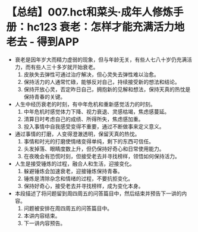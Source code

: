 # 【总结】007.hct和菜头·成年人修炼手册：hc123 衰老：怎样才能充满活力地老去 - 得到APP

-   衰老是因年岁大而精力虚弱的现象，但与年龄无关，有些人七八十岁仍充满活力，而有些人三十多岁就开始衰老。
    1.  皮肤失去弹性可通过治疗解决，但心灵失去弹性难以治愈。
    2.  保持活力的人通常忙碌，能够反对自己，持续接受新的想法和结论。
    3.  保持开放心灵，否定昨日自己，拥抱新的见解和想法，保持天真的热忱是保持青春的关键。
-   人生中经历衰老的时刻，有中年危机和重新感觉活力的时刻。
    1.  中年危机时感觉体力下降、视力衰退、灵感枯竭，焦虑感蔓延。
    2.  清算日时考虑自己的成绩、所得所失，焦虑感加重。
    3.  投入事情中自我感受变得不重要，通过不断做事来定义意义。
-   通过事情的打磨，人变得澄澈透明，保留天真的热忱。
    1.  事情和时光的打磨使情绪变得单纯，剩下的东西可信任。
    2.  头发掉落、眼睛度数上升，但仍保持好奇心和日常使用能力。
    3.  在夜晚会有恐慌时刻，但接受老去并寻找榜样，领悟如何保持活力。
-   人生是接受锤炼的过程，融合人和生活，迎接变化。
    1.  躲避锤炼会加速衰老，迎接锤炼保持青春。
    2.  锤炼是清除杂念和情绪的过程，不要抗拒变化。
    3.  保持好奇心，接受老去并寻找榜样，成为变化本身。
-   本段描述了将问题留到周四周五的问答篇目中，然后结束并预告下一讲的内容。
    1.  问题被安排在周四周五的问答篇目中。
    2.  本讲内容结束。
    3.  下一讲内容预告。